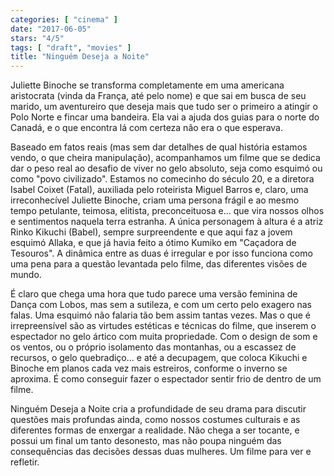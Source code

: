 ```yaml
---
categories: [ "cinema" ]
date: "2017-06-05"
stars: "4/5"
tags: [ "draft", "movies" ]
title: "Ninguém Deseja a Noite"
---
```

Juliette Binoche se transforma completamente em uma americana aristocrata
(vinda da França, até pelo nome) e que sai em busca de seu marido,
um aventureiro que deseja mais que tudo ser o primeiro a atingir o Polo
Norte e fincar uma bandeira. Ela vai a ajuda dos guias para o norte do
Canadá, e o que encontra lá com certeza não era o que esperava.

Baseado em fatos reais (mas sem dar detalhes de qual história estamos
vendo, o que cheira manipulação), acompanhamos um filme que se dedica
dar o peso real ao desafio de viver no gelo absoluto, seja como esquimó
ou como "povo civilizado". Estamos no comecinho do século 20, e a
diretora Isabel Coixet (Fatal), auxiliada pelo roteirista Miguel Barros e,
claro, uma irreconhecível Juliette Binoche, criam uma persona frágil e
ao mesmo tempo petulante, teimosa, elitista, preconceituosa e... que vira
nossos olhos e sentimentos naquela terra estranha. A única personagem
à altura é a atriz Rinko Kikuchi (Babel), sempre surpreendente e que
aqui faz a jovem esquimó Allaka, e que já havia feito a ótimo Kumiko
em "Caçadora de Tesouros". A dinâmica entre as duas é irregular e
por isso funciona como uma pena para a questão levantada pelo filme,
das diferentes visões de mundo.

É claro que chega uma hora que tudo parece uma versão feminina de
Dança com Lobos, mas sem a sutileza, e com um certo pelo exagero nas
falas. Uma esquimó não falaria tão bem assim tantas vezes. Mas o que
é irrepreensível são as virtudes estéticas e técnicas do filme,
que inserem o espectador no gelo ártico com muita propriedade. Com
o design de som e os ventos, ou o próprio isolamento das montanhas,
ou a escassez de recursos, o gelo quebradiço... e até a decupagem,
que coloca Kikuchi e Binoche em planos cada vez mais estreiros, conforme
o inverno se aproxima. É como conseguir fazer o espectador sentir frio
de dentro de um filme.

Ninguém Deseja a Noite cria a profundidade de seu drama para discutir
questões mais profundas ainda, como nossos costumes culturais e as
diferentes formas de enxergar a realidade. Não chega a ser tocante,
e possui um final um tanto desonesto, mas não poupa ninguém das
consequências das decisões dessas duas mulheres. Um filme para ver e
refletir.
